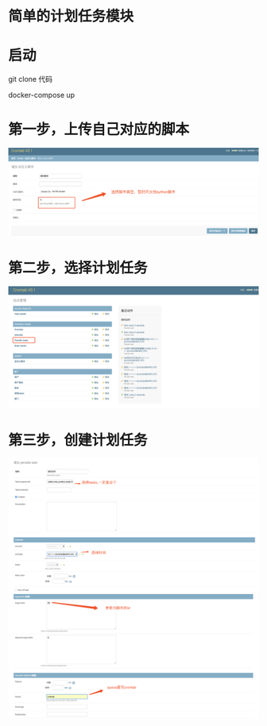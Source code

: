 # 简单的计划任务模块

# 启动
git clone 代码

docker-compose up

# 第一步，上传自己对应的脚本
![create_ticket](/docs/images/script.png)

# 第二步，选择计划任务
![create_ticket](/docs/images/choice.png)

# 第三步，创建计划任务
![create_ticket](/docs/images/tasks1.png)
![create_ticket](/docs/images/tasks2.png)
